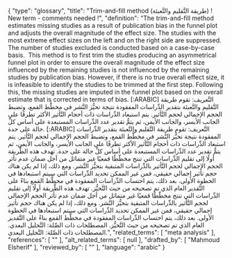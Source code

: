 {
    "type": "glossary",
    "title": "Trim-and-fill method (طريقة التَّقليم والتَّعبئة) ! New term - comments needed !",
    "definition": "The trim-and-fill method estimates missing studies as a result of publication bias in the funnel plot and adjusts the overall magnitude of the effect size. The studies with the most extreme effect sizes on the left and on the right side are suppressed. The number of studies excluded is conducted based on a case-by-case basis.  This method is to first trim the studies producing an asymmetrical funnel plot in order to ensure the overall magnitude of the effect size influenced by the remaining studies is not influenced by the remaining studies by publication bias. However, if there is no true overall effect size, it is infeasible to identify the studies to be trimmed at the first step. Following this, the missing studies are imputed in the funnel plot based on the overall estimate that is corrected in terms of bias. [:ARABIC] التَّعريف: تقوم طريقة التَّقليم والتَّعبئة بتقدير الدِّراسات المفقودة نتيجة تحيُّز النَّشر في مخطَّط القمع، وتضبط الحجم الإجمالي لحجم التَّأثير. يتم استبعاد الدِّراسات ذات أحجام التَّأثير الأكثر تطرفًا على الجانب الأيسر، والجانب الأيمن، ثم يتمُّ تقدير عدد الدِّراسات المستبعدة على أساس كلِّ حالة على حدة. [:ARABIC] التَّعريف: تقوم طريقة التَّقليم والتَّعبئة بتقدير الدِّراسات المفقودة نتيجة تحيُّز النَّشر في مخطَّط القمع، وتضبط الحجم الإجمالي لحجم التَّأثير. يتم استبعاد الدِّراسات ذات أحجام التَّأثير الأكثر تطرفًا على الجانب الأيسر، والجانب الأيمن، ثم يتمُّ تقدير عدد الدِّراسات المستبعدة على أساس كلِّ حالة على حدة. تهدف هذه الطَّريقة أولًا إلى تقليم الدِّراسات التي تنتج مخطّطًا قمعيًا غير متماثل من أجل ضمان عدم تأثر الحجم الإجمالي لحجم التَّأثير بالدِّراسات المتبقية بتحيُّز النَّشر. ومع ذلك، إذا لم يكن هناك حجم تأثير إجمالي حقيقي، فمن غير الممكن تحديد الدِّراسات التي سيتم استبعادها في الخطوة الأولى. بعد ذلك، يتم احتساب الدِّراسات المفقودة في مخطَّط القمع بناءً على التَّقدير العام الذي تم تصحيحه من حيث التَّحيُّز. تهدف هذه الطَّريقة أولًا إلى تقليم الدِّراسات التي تنتج مخطّطًا قمعيًا غير متماثل من أجل ضمان عدم تأثر الحجم الإجمالي لحجم التَّأثير بالدِّراسات المتبقية بتحيُّز النَّشر. ومع ذلك، إذا لم يكن هناك حجم تأثير إجمالي حقيقي، فمن غير الممكن تحديد الدِّراسات التي سيتم استبعادها في الخطوة الأولى. بعد ذلك، يتم احتساب الدِّراسات المفقودة في مخطَّط القمع بناءً على التَّقدير العام الذي تم تصحيحه من حيث التَّحيُّز. المصطلحات ذات الصِّلة: التَّحليل البعدي. المصطلحات ذات الصِّلة: التَّحليل البعدي.",
    "related_terms": [
        "meta analysis"
    ],
    "references": [
        ""
    ],
    "alt_related_terms": [
        null
    ],
    "drafted_by": [
        "Mahmoud Elsherif"
    ],
    "reviewed_by": [
        ""
    ],
    "language": "arabic"
}